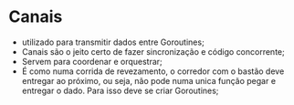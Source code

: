 # Canais

- utilizado para transmitir dados entre Goroutines;
- Canais são o jeito certo de fazer sincronização e código concorrente;
- Servem para coordenar e orquestrar;
- É como numa corrida de revezamento, o corredor com o bastão deve entregar ao próximo, ou seja, não pode numa unica função pegar e entregar o dado. Para isso deve se criar Goroutines;
